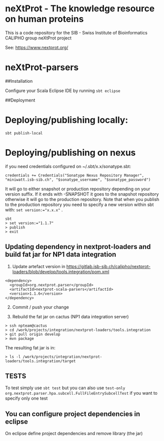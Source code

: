 # neXtProt - The knowledge resource on human proteins

This is a code repository for the SIB - Swiss Institute of Bioinformatics CALIPHO group neXtProt project

See: https://www.nextprot.org/

# neXtProt-parsers

##Installation

Configure your Scala Eclipse IDE by running `sbt eclipse` 

##Deployment

# Deploying/publishing locally:

```
sbt publish-local
```

# Deploying/publishing on nexus 

if you need credentials configured on ~/.sbt/x.x/sonatype.sbt:

```
credentials += Credentials("Sonatype Nexus Repository Manager", "miniwatt.isb-sib.ch", "$sonatype_username", "$sonatype_password")
```

It will go to either snapshot or production repository depending on your version suffix. 
If it ends with -SNAPSHOT it goes to the snapshot repository 
otherwise it will go to the production repository. 
Note that when you publish to the production repository you need to specify a new version within sbt with: 
`set version:="x.x.x"` .

```
sbt
> set version:="1.1.7"
> publish
> exit
```

## Updating dependency in nextprot-loaders and build fat jar for NP1 data integration

1. Update artefact version in https://gitlab.isb-sib.ch/calipho/nextprot-loaders/blob/develop/tools.integration/pom.xml

```
<dependency>
  <groupId>org.nextprot.parser</groupId>
  <artifactId>nextprot-scala-parsers</artifactId>
  <version>1.1.6</version>
</dependency>

```

2. Commit / push your change

3. Rebuild the fat jar on cactus (NP1 data integration server)
```
> ssh npteam@cactus
> cd /work/projects/integration/nextprot-loaders/tools.integration
> git pull origin develop
> mvn package
```

The resulting fat jar is in:
```
> ls -l /work/projects/integration/nextprot-loaders/tools.integration/target 
```


## TESTS

To test simply use ```sbt test``` but you can also use ```test-only org.nextprot.parser.hpa.subcell.FullFileEntrySubcellTest``` if you want to specify only one test

You can configure project dependencies in eclipse
-------------------------------------------------

On eclipse define project dependencies and remove library (the jar)
